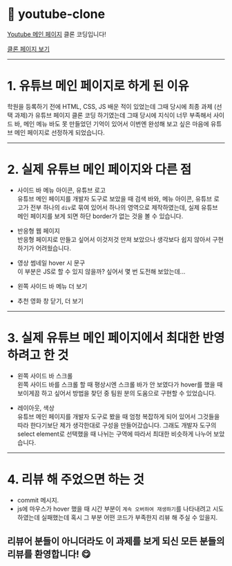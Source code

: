# 🎥 youtube-clone
[Youtube 메인 페이지](http://youtube.com) 클론 코딩입니다!

[클론 페이지 보기](https://boisterous-cucurucho-5fa587.netlify.app/)

---
# 1. 유튜브 메인 페이지로 하게 된 이유
학원을 등록하기 전에 HTML, CSS, JS 배운 적이 있었는데 그때 당시에 최종 과제 (선택 과제)가 유튜브 페이지 클론 코딩 하기였는데 그때 당시에 지식이 너무 부족해서 사이드 바, 메인 메뉴 바도 못 만들었던 기억이 있어서 이번엔 완성해 보고 싶은 마음에 유튜브 메인 페이지로 선정하게 되었습니다.

---

# 2. 실제 유튜브 메인 페이지와 다른 점
* 사이드 바 메뉴 아이콘, 유튜브 로고
<br> 유튜브 메인 페이지를 개발자 도구로 보았을 때 검색 바와, 메뉴 아이콘, 유튜브 로고가 전부 하나의 `div`로 묶여 있어서 하나의 영역으로 제작하였는데, 실제 유튜브 메인 페이지를 보게 되면 하단 border가 없는 것을 볼 수 있습니다. 

* 반응형 웹 페이지
<br> 반응형 페이지로 만들고 싶어서 이것저것 만져 보았으나 생각보다 쉽지 않아서 구현하기가 어려웠습니다.

* 영상 썸네일 hover 시 문구
<br> 이 부분은 JS로 할 수 있지 않을까? 싶어서 몇 번 도전해 보았는데...

* 왼쪽 사이드 바 메뉴 더 보기

* 추천 영화 창 닫기, 더 보기

---

# 3. 실제 유튜브 메인 페이지에서 최대한 반영하려고 한 것
* 왼쪽 사이드 바 스크롤
<br> 왼쪽 사이드 바를 스크롤 할 때 평상시엔 스크롤 바가 안 보였다가 hover를 했을 때 보이게끔 하고 싶어서 방법을 찾던 중 팀원 분의 도움으로 구현할 수 있었습니다.

* 레이아웃, 색상
<br> 유튜브 메인 페이지를 개발자 도구로 봤을 때 엄청 복잡하게 되어 있어서 그것들을 따라 한다기보단 제가 생각한대로 구성을 만들어갔습니다. 그래도 개발자 도구의 select element로 선택했을 때 나뉘는 구역에 따라서 최대한 비슷하게 나누어 보았습니다.

---

# 4. 리뷰 해 주었으면 하는 것
* commit 메시지.
* js에 마우스가 hover 했을 때 시간 부분이 `계속 오버하여 재생하기`를 나타내려고 시도하였는데 실패했는데 혹시 그 부분 어떤 코드가 부족한지 리뷰 해 주실 수 있을지.

## 리뷰어 분들이 아니더라도 이 과제를 보게 되신 모든 분들의 리뷰를 환영합니다! 😋